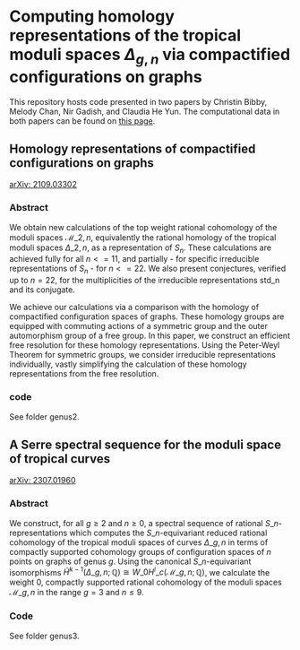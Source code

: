# Computing homology representations of the tropical moduli spaces $\Delta_{g,n}$ via compactified configurations on graphs

This repository hosts code presented in two papers by Christin Bibby, Melody Chan, Nir Gadish, and Claudia He Yun. The computational data in both papers can be found on [this page](https://claudiaheyun.github.io/BCGY/).

## Homology representations of compactified configurations on graphs
[arXiv: 2109.03302](https://arxiv.org/abs/2109.03302)

### Abstract
We obtain new calculations of the top weight rational cohomology of the moduli spaces $\mathcal{M}\_{2,n}$, equivalently the rational homology of the tropical moduli spaces $\Delta\_{2,n}$, as a representation of $S_n$.  These calculations are achieved fully for all $n <= 11$, and partially - for specific irreducible representations of $S_n$ - for $n <= 22$.   We also present conjectures, verified up to $n=22$, for the multiplicities of the irreducible representations std_n and its conjugate.

We achieve our calculations via a comparison with the homology of compactified configuration spaces of graphs. These homology groups are equipped with commuting actions of a symmetric group and the outer automorphism group of a free group. In this paper, we construct an efficient free resolution for these homology representations. Using the Peter-Weyl Theorem for symmetric groups, we consider irreducible representations individually, vastly simplifying the calculation of these homology representations from the free resolution.

### code
See folder genus2.

## A Serre spectral sequence for the moduli space of tropical curves
[arXiv: 2307.01960](https://arxiv.org/abs/2307.01960)

### Abstract
We construct, for all $g\ge 2$ and $n\ge 0$, a spectral sequence of rational $S\_n$-representations which computes the $S\_n$-equivariant reduced rational cohomology of the tropical moduli spaces of curves $\Delta\_{g,n}$ in terms of compactly supported cohomology groups of configuration spaces of $n$ points on graphs of genus $g$.  Using the canonical $S\_n$-equivariant isomorphisms $\widetilde{H}^{k-1}(\Delta\_{g,n};\mathbb{Q}) \cong W\_0 H^i\_c(\mathcal{M}\_{g,n};\mathbb{Q})$, we calculate the weight $0$, compactly supported rational cohomology of the moduli spaces $\mathcal{M}\_{g,n}$ in the range $g=3$ and $n\le 9.$
### Code
See folder genus3.
